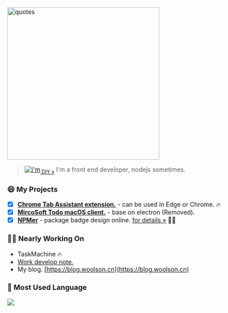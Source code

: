 <!--
**woolson/woolson** is a ✨ _special_ ✨ repository because its `README.md` (this file) appears on your GitHub profile.

Here are some ideas to get you started:

- 🔭 I’m currently working on ...
- 🌱 I’m currently learning ...
- 👯 I’m looking to collaborate on ...
- 🤔 I’m looking for help with ...
- 💬 Ask me about ...
- 📫 How to reach me: ...
- 😄 Pronouns: ...
- ⚡ Fun fact: ...
-->

<img src="https://woolson.github.io/npmer-badge/img/quotes.svg" title="quotes" width="350" />

> [![i'm](https://woolson.github.io/npmer-badge/badge/ilcr-none-none-I'm%20developer!-ffffff-46bc99-I%20love%20it.-444-e2e8e6-r-f-f.svg)](https://npmer.woolson.cn/)<sub><a href="https://npmer.woolson.cn/" target="_blank">&nbsp;DIY &raquo;</a></sub>   I'm a front end developer, nodejs sometimes.

### 😄 My Projects 

- [x] **[Chrome Tab Assistant extension.](https://chromewebstore.google.com/detail/tabassistant-%E6%A0%87%E7%AD%BE%E5%88%86%E7%BB%84%E5%8A%A9%E6%89%8B-%E6%8C%89%E8%A7%84%E5%88%99%E8%87%AA%E5%8A%A8/obdaljfdjocbdmpofhncldmfppjeemda?authuser=0&hl=zh-CN)** - can be used in Edge or Chrome. 🔥
- [x] **[MircoSoft Todo macOS client.](https://blog.woolson.cn/tools/todo-for-macos.html)** - base on electron (Removed).
- [x] **[NPMer](https://npmer.woolson.cn/)** - package badge design online. [for details »](https://blog.woolson.cn/tools/npmer.html) 👍🏼

### ✊🏼 Nearly Working On

- TaskMachine 🔥
- [Work develop note. ](https://github.com/woolson/woolson/issues)
- My blog. [https://blog.woolson.cn](https://blog.woolson.cn)

### 🌱 Most Used Language

![](https://github-readme-stats.vercel.app/api/top-langs/?username=woolson&layout=compact&count_private=true&hide_title=true)

